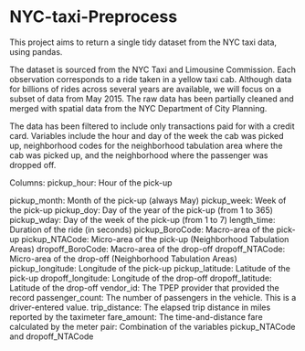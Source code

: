# NYC-taxi-Preprocess
This project aims to return a single tidy dataset from the NYC taxi data, using pandas.

The dataset is sourced from the NYC Taxi and Limousine Commission. Each observation corresponds to a ride taken in a yellow taxi cab. Although data for billions of rides across several years are available, we will focus on a subset of data from May 2015. The raw data has been partially cleaned and merged with spatial data from the NYC Department of City Planning.

The data has been filtered to include only transactions paid for with a credit card. Variables include the hour and day of the week the cab was picked up, neighborhood codes for the neighborhood tabulation area where the cab was picked up, and the neighborhood where the passenger was dropped off.

Columns:
pickup_hour: Hour of the pick-up

pickup_month: Month of the pick-up (always May)
pickup_week: Week of the pick-up
pickup_doy: Day of the year of the pick-up (from 1 to 365)
pickup_wday: Day of the week of the pick-up (from 1 to 7)
length_time: Duration of the ride (in seconds)
pickup_BoroCode: Macro-area of the pick-up
pickup_NTACode: Micro-area of the pick-up (Neighborhood Tabulation Areas)
dropoff_BoroCode: Macro-area of the drop-off
dropoff_NTACode: Micro-area of the drop-off (Neighborhood Tabulation Areas)
pickup_longitude: Longitude of the pick-up
pickup_latitude: Latitude of the pick-up
dropoff_longitude: Longitude of the drop-off
dropoff_latitude: Latitude of the drop-off
vendor_id: The TPEP provider that provided the record
passenger_count: The number of passengers in the vehicle. This is a driver-entered value.
trip_distance: The elapsed trip distance in miles reported by the taximeter
fare_amount: The time-and-distance fare calculated by the meter
pair: Combination of the variables pickup_NTACode and dropoff_NTACode

